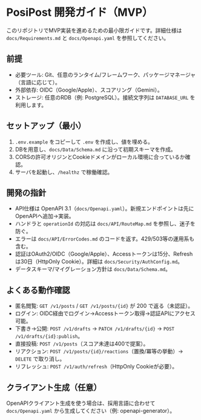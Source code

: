 # PosiPost 開発ガイド（MVP）

このリポジトリでMVP実装を進めるための最小限ガイドです。詳細仕様は `docs/Requirements.md` と `docs/Openapi.yaml` を参照してください。

## 前提
- 必要ツール: Git、任意のランタイム/フレームワーク、パッケージマネージャ（言語に応じて）。
- 外部依存: OIDC（Google/Apple）、スコアリング（Gemini）。
- ストレージ: 任意のRDB（例: PostgreSQL）。接続文字列は `DATABASE_URL` を利用します。

## セットアップ（最小）
1. `.env.example` をコピーして `.env` を作成し、値を埋める。
2. DBを用意し、`docs/Data/Schema.md` に沿って初期スキーマを作成。
3. CORSの許可オリジンとCookieドメインがローカル環境に合っているか確認。
4. サーバを起動し、`/healthz` で稼働確認。

## 開発の指針
- API仕様は OpenAPI 3.1（`docs/Openapi.yaml`）。新規エンドポイントは先にOpenAPIへ追加→実装。
- ハンドラと `operationId` の対応は `docs/API/RouteMap.md` を参照し、迷子を防ぐ。
- エラーは `docs/API/ErrorCodes.md` のコードを返す。429/503等の運用系も含む。
- 認証はOAuth2/OIDC（Google/Apple）、Accessトークンは15分、Refreshは30日（HttpOnly Cookie）。詳細は `docs/Security/AuthConfig.md`。
- データスキーマ/マイグレーション方針は `docs/Data/Schema.md`。

## よくある動作確認
- 匿名閲覧: `GET /v1/posts` / `GET /v1/posts/{id}` が 200 で返る（未認証）。
- ログイン: OIDC経由でログイン→Accessトークン取得→認証APIにアクセス可能。
- 下書き→公開: `POST /v1/drafts` → `PATCH /v1/drafts/{id}` → `POST /v1/drafts/{id}:publish`。
- 直接投稿: `POST /v1/posts`（スコア未達は400で提案）。
- リアクション: `POST /v1/posts/{id}/reactions`（置換/冪等の挙動）→ `DELETE` で取り消し。
- リフレッシュ: `POST /v1/auth/refresh`（HttpOnly Cookieが必要）。

## クライアント生成（任意）
OpenAPIクライアント生成を使う場合は、採用言語に合わせて `docs/Openapi.yaml` から生成してください（例: openapi-generator）。


